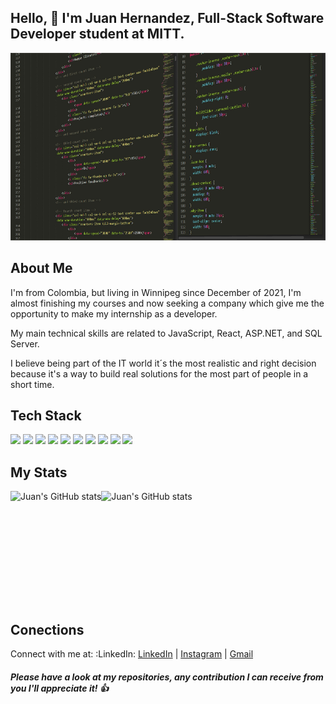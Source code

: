 ## Hello, :wave: I'm Juan Hernandez, Full-Stack Software Developer student at MITT.

<img src="images/pexels-pixabay-248515.jpg" width="100%" height="300px">


## About Me

I'm from Colombia, but living in Winnipeg since December of 2021, I'm almost finishing my courses and now seeking a company which give me the opportunity to make my internship as a developer. 

My main technical skills are related to JavaScript, React, ASP.NET, and SQL Server. 

I believe being part of the IT world it´s the most realistic and right decision because it's a way to build real solutions for the most part of people in a short time. 



## Tech Stack

![](https://img.shields.io/badge/web-html-informational?style=plastic&logo=html5&logoColor=informational&color=informational)
![](https://img.shields.io/badge/web-css-informational?style=plastic&logo=css3&logoColor=informational&color=informational)
![](https://img.shields.io/badge/code-javascript-informational?style=plastic&logo=javascript&logoColor=informational&color=informational)
![](https://img.shields.io/static/v1?style=plastic&message=REACT&color=informational&logo=react&logoColor=informational&label=JS+LIBRARY)
![](https://img.shields.io/badge/code-C%23-%23239120.svg?style=plastic&logo=C-Sharp&logoColor=informational&color=informational)
![](https://img.shields.io/static/v1?style=plastic&message=.NET&color=informational&logo=.net&logoColor=informational&label=FRAMEWORK) 
![](https://img.shields.io/static/v1?style=plastic&message=EntityFramework&color=informational&logo=.NET&logoColor=informational&label=FRAMEWORK)
![](https://img.shields.io/badge/Database-Microsoft%20SQL%20Server-informational?style=plastic&logo=microsoft%20sql%20server&logoColor=informational&color=informational)
![](https://img.shields.io/badge/console-git-%23F05033.svg?style=plastic&logo=git&logoColor=informational&color=informational)
![](https://img.shields.io/badge/code-python-informational?style=plastic&logo=python&logoColor=informational&color=informational)



## My Stats

<div style="display: flex; flex-direction: row;" >
  <img height='180px' align='center' src="https://github-readme-stats-sigma-five.vercel.app/api?username=juanhernandezdeveloper&theme=tokyonight&show_icons=true" alt="Juan's GitHub stats" />

  <img height='180px'  align='center' src="https://github-readme-stats-sigma-five.vercel.app/api/top-langs/?username=juanhernandezdeveloper&layout=compact&theme=tokyonight&show_icons=true&langs_count=4" alt="Juan's GitHub stats"/>
</div>

## Conections

Connect with me at: :LinkedIn: [LinkedIn](https://www.linkedin.com/in/juanhdev/) | [Instagram](https://www.instagram.com/juan.alberto.hernandez/) | [Gmail](mailto:"jualherac@gmail.com")

##### Please have a look at my repositories, any contribution I can receive from you I'll appreciate it! :thumbsup:


